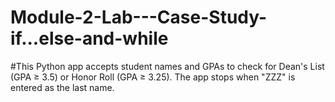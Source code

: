 # Module-2-Lab---Case-Study-if...else-and-while
#This Python app  accepts student names and GPAs to check for Dean's List (GPA ≥ 3.5) or Honor Roll (GPA ≥ 3.25). The app stops when "ZZZ" is entered as the last name.
